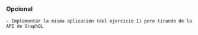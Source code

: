 ### Opcional

    - Implementar la misma aplicación (del ejercicio 1) pero tirando de la API de GraphQL
